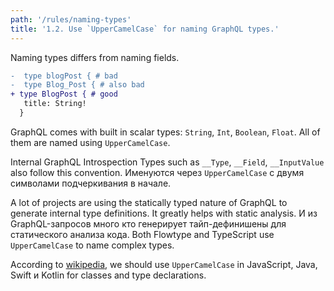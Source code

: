 ```yaml
---
path: '/rules/naming-types'
title: '1.2. Use `UpperCamelCase` for naming GraphQL types.'
---
```


Naming types differs from naming fields.

```diff
-  type blogPost { # bad
-  type Blog_Post { # also bad
+ type BlogPost { # good
   title: String!
  }
```

GraphQL comes with built in scalar types: `String`, `Int`, `Boolean`, `Float`. All of them are named using `UpperCamelCase`.

Internal GraphQL Introspection Types such as `__Type`, `__Field`, `__InputValue` also follow this convention. Именуются через `UpperCamelCase` с двумя символами подчеркивания в начале.

A lot of projects are using the statically typed nature of GraphQL to generate internal type definitions. It greatly helps with static analysis. И из GraphQL-запросов много кто генерирует тайп-дефинишены для статического анализа кода. Both Flowtype and TypeScript use `UpperCamelCase` to name complex types.

According to [wikipedia](<https://en.wikipedia.org/wiki/Naming_convention_(programming)>), we should use `UpperCamelCase` in JavaScript, Java, Swift и Kotlin for classes and type declarations.
